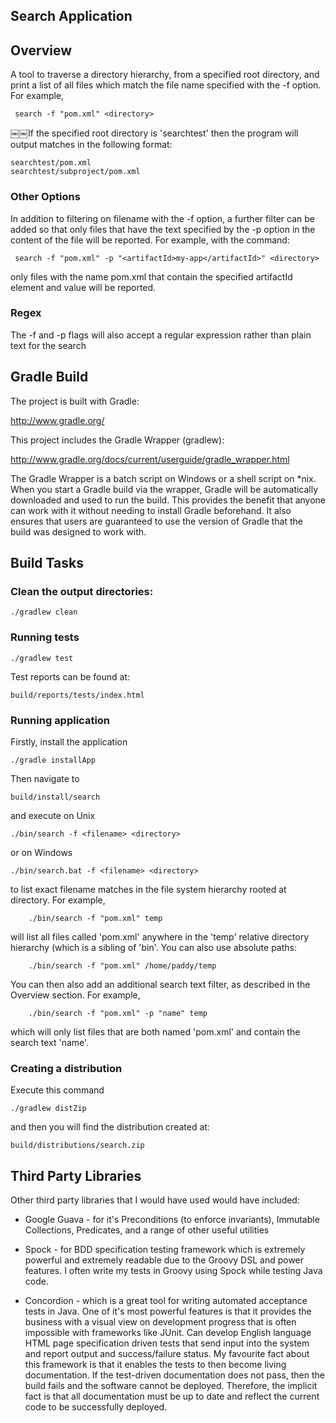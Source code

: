 Search Application
-------------------

## Overview

A tool to traverse a directory hierarchy, from a specified root directory, and print a list of all files which match the file name specified with the -f option. For example,

	￼search -f "pom.xml" <directory>

￼￼If the specified root directory is 'searchtest' then the program will output matches in the following format:

	searchtest/pom.xml 
	searchtest/subproject/pom.xml

### Other Options

In addition to filtering on filename with the -f option, a further filter can be added so that only files that have the text specified by the -p option in the content of the file will be reported. For example, with the command:

	￼search -f "pom.xml" -p "<artifactId>my-app</artifactId>" <directory>

only files with the name pom.xml that contain the specified artifactId element and value will be reported.

### Regex

The -f and -p flags will also accept a regular expression rather than plain text for the search


## Gradle Build

The project is built with Gradle:

http://www.gradle.org/

This project includes the Gradle Wrapper (gradlew):

http://www.gradle.org/docs/current/userguide/gradle_wrapper.html

The Gradle Wrapper is a batch script on Windows or a shell script on *nix. When you start a Gradle build via the wrapper, Gradle will be automatically downloaded and used to run the build. This provides the benefit that anyone can work with it without needing to install Gradle beforehand. It also ensures that users are guaranteed to use the version of Gradle that the build was designed to work with.


## Build Tasks

### Clean the output directories:

	./gradlew clean

### Running tests

	./gradlew test
	
Test reports can be found at:

	build/reports/tests/index.html
	
### Running application

Firstly, install the application

	./gradle installApp
	
Then navigate to

	build/install/search

and execute on Unix

	./bin/search -f <filename> <directory>

or on Windows

	./bin/search.bat -f <filename> <directory>
	
to list exact filename matches in the file system hierarchy rooted at directory. For example,

		./bin/search -f "pom.xml" temp
		
will list all files called 'pom.xml' anywhere in the 'temp' relative directory hierarchy (which is a sibling of 'bin'. You can also use absolute paths:

		./bin/search -f "pom.xml" /home/paddy/temp
		
You can then also add an additional search text filter, as described in the Overview section. For example,

		./bin/search -f "pom.xml" -p "name" temp

which will only list files that are both named 'pom.xml' and contain the search text 'name'.

### Creating a distribution

Execute this command

	./gradlew distZip
	
and then you will find the distribution created at:

	build/distributions/search.zip
	
## Third Party Libraries

Other third party libraries that I would have used would have included:

* Google Guava - for it's Preconditions (to enforce invariants), Immutable Collections, Predicates, and a range of other useful utilities

* Spock - for BDD specification testing framework which is extremely powerful and extremely readable due to the Groovy DSL and power features. I often write my tests in Groovy using Spock while testing Java code.

* Concordion - which is a great tool for writing automated acceptance tests in Java. One of it's most powerful features is that it provides the business with a visual view on development progress that is often impossible with frameworks like JUnit. Can develop English language HTML page specification driven tests that send input into the system and report output and success/failure status. My favourite fact about this framework is that it enables the tests to then become living documentation. If the test-driven documentation does not pass, then the build fails and the software cannot be deployed. Therefore, the implicit fact is that all documentation must be up to date and reflect the current code to be successfully deployed.